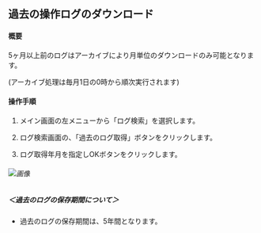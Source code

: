 ## 過去の操作ログのダウンロード

#### 概要

5ヶ月以上前のログはアーカイブにより月単位のダウンロードのみ可能となります。

(アーカイブ処理は毎月1日の0時から順次実行されます)

#### 操作手順

1. メイン画面の左メニューから「ログ検索」を選択します。

2. ログ検索画面の、「過去のログ取得」ボタンをクリックします。

3. ログ取得年月を指定しOKボタンをクリックします。

###### ![画像]()

##### ＜過去のログの保存期間について＞

* 過去のログの保存期間は、5年間となります。
